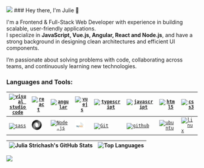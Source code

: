 <img src="https://capsule-render.vercel.app/api?type=waving&color=0:FF512F,100:DD2476&height=180&section=header&text=Julie%20Strichash&fontSize=45&fontColor=fff" />
### Hey there, I'm Julie 👋

I'm a Frontend & Full-Stack Web Developer with experience in building scalable, user-friendly applications.  
I specialize in **JavaScript, Vue.js, Angular, React and Node.js**, and have a strong background in designing clean architectures and efficient UI components.

I’m passionate about solving problems with code, collaborating across teams, and continuously learning new technologies.

<!--
**Juliest88/Juliest88** is a ✨ _special_ ✨ repository because its `README.md` (this file) appears on your GitHub profile.

Here are some ideas to get you started:

- 🔭 I’m currently working on ...
- 🌱 I’m currently learning ...
- 👯 I’m looking to collaborate on ...
- 🤔 I’m looking for help with ...
- 💬 Ask me about ...
- 📫 How to reach me: ...
- 😄 Pronouns: ...
- ⚡ Fun fact: ...
-->

### Languages and Tools:

| [<code><img alt="visual studio code" width="26px" src="https://img.icons8.com/fluent/240/000000/visual-studio-code-2019.png" /></code>](https://code.visualstudio.com/) | [<code><img alt="react" width="26px" src="https://img.icons8.com/color/240/000000/react-native.png" /></code>](https://react.dev/) | [<code><img alt="angular" width="26px" src="https://img.icons8.com/color/48/000000/angularjs.png" /></code>](https://angular.io/) | [<code><img alt="vuejs" width="26px" src="https://img.icons8.com/color/344/vue-js.png" /></code>](https://vuejs.org/) | [<code><img alt="typescript" width="26px" src="https://img.icons8.com/color/240/000000/typescript.png"></code>](https://www.typescriptlang.org/) | [<code><img alt="javascript" width="26px" src="https://img.icons8.com/color/240/000000/javascript.png" /></code>](https://developer.mozilla.org/en-US/docs/Web/JavaScript) | [<code><img alt="html5" width="26px" src="https://img.icons8.com/color/240/000000/html-5.png"></code>](https://developer.mozilla.org/en-US/docs/Web/HTML) | [<code><img alt="css3" width="26px" src="https://img.icons8.com/color/240/000000/css3.png"></code>](https://developer.mozilla.org/en-US/docs/Web/CSS) |
|---|---|---|---|---|---|---|---|
| [<code><img alt="sass" width="26px" src="https://img.icons8.com/color/240/000000/sass.png"></code>](https://sass-lang.com/) | [<code><img alt="json" width="26px" src="https://raw.githubusercontent.com/github/explore/80688e429a7d4ef2fca1e82350fe8e3517d3494d/topics/json/json.png"></code>](https://www.json.org/json-en.html) | [<code><img alt="Node.js" width="26px" src="https://img.icons8.com/color/240/000000/nodejs.png"></code>](https://nodejs.org/en/) | [<code><img alt="MySQL" width="26px" src="https://raw.githubusercontent.com/github/explore/80688e429a7d4ef2fca1e82350fe8e3517d3494d/topics/mysql/mysql.png"></code>](https://dev.mysql.com/) | [<code><img alt="Git" width="26px" src="https://img.icons8.com/color/240/000000/git.png"></code>](https://git-scm.com/) | [<code><img alt="github" width="26px" src="https://img.icons8.com/ios-glyphs/240/000000/github.png"></code>](https://github.com/) | [<code><img alt="ubuntu" width="26px" src="https://img.icons8.com/color/96/000000/ubuntu--v1.png"></code>](https://ubuntu.com/) | [<code><img alt="linux" width="26px" src="https://img.icons8.com/color/96/000000/linux.png"></code>](https://www.kernel.org/) |

| <img src="https://github-readme-stats.vercel.app/api?username=Juliest88&count_private=true&show_icons=true&theme=dracula&line_height=27" alt="Julia Strichash's GitHub Stats" /> | <img src="https://github-readme-stats.vercel.app/api/top-langs?username=Juliest88&layout=compact&theme=dracula" alt="Top Languages" /> |
|---|---|
<img src="https://capsule-render.vercel.app/api?type=waving&color=0:FF512F,100:DD2476&height=60&section=footer"/>

